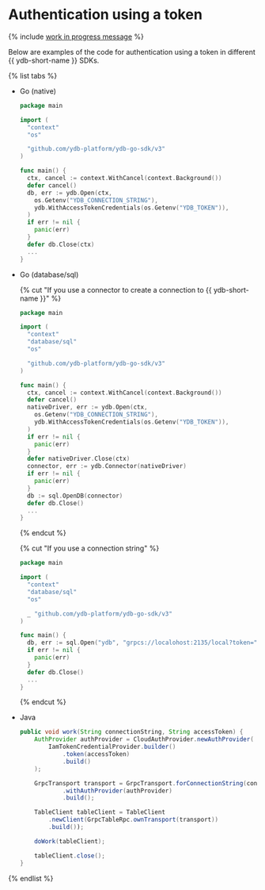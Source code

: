 # Authentication using a token

{% include [work in progress message](_includes/addition.md) %}

Below are examples of the code for authentication using a token in different {{ ydb-short-name }} SDKs.

{% list tabs %}

- Go (native)

   ```go
   package main

   import (
     "context"
     "os"

     "github.com/ydb-platform/ydb-go-sdk/v3"
   )

   func main() {
     ctx, cancel := context.WithCancel(context.Background())
     defer cancel()
     db, err := ydb.Open(ctx,
       os.Getenv("YDB_CONNECTION_STRING"),
       ydb.WithAccessTokenCredentials(os.Getenv("YDB_TOKEN")),
     )
     if err != nil {
       panic(err)
     }
     defer db.Close(ctx)
     ...
   }
   ```

- Go (database/sql)

   {% cut "If you use a connector to create a connection to {{ ydb-short-name }}" %}

   ```go
   package main

   import (
     "context"
     "database/sql"
     "os"

     "github.com/ydb-platform/ydb-go-sdk/v3"
   )

   func main() {
     ctx, cancel := context.WithCancel(context.Background())
     defer cancel()
     nativeDriver, err := ydb.Open(ctx,
       os.Getenv("YDB_CONNECTION_STRING"),
       ydb.WithAccessTokenCredentials(os.Getenv("YDB_TOKEN")),
     )
     if err != nil {
       panic(err)
     }
     defer nativeDriver.Close(ctx)
     connector, err := ydb.Connector(nativeDriver)
     if err != nil {
       panic(err)
     }
     db := sql.OpenDB(connector)
     defer db.Close()
     ...
   }
   ```

   {% endcut %}

   {% cut "If you use a connection string" %}

   ```go
   package main

   import (
     "context"
     "database/sql"
     "os"

     _ "github.com/ydb-platform/ydb-go-sdk/v3"
   )

   func main() {
     db, err := sql.Open("ydb", "grpcs://localohost:2135/local?token="+os.Getenv("YDB_TOKEN"))
     if err != nil {
       panic(err)
     }
     defer db.Close()
     ...
   }
   ```

   {% endcut %}


- Java

   ```java
   public void work(String connectionString, String accessToken) {
       AuthProvider authProvider = CloudAuthProvider.newAuthProvider(
           IamTokenCredentialProvider.builder()
               .token(accessToken)
               .build()
       );

       GrpcTransport transport = GrpcTransport.forConnectionString(connectionString)
               .withAuthProvider(authProvider)
               .build();

       TableClient tableClient = TableClient
           .newClient(GrpcTableRpc.ownTransport(transport))
           .build());

       doWork(tableClient);

       tableClient.close();
   }
   ```

{% endlist %}
